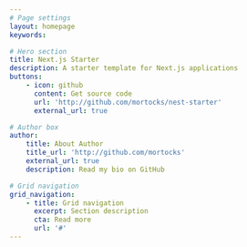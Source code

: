 ```yaml
---
# Page settings
layout: homepage
keywords:

# Hero section
title: Next.js Starter
description: A starter template for Next.js applications
buttons:
    - icon: github
      content: Get source code
      url: 'http://github.com/mortocks/nest-starter'
      external_url: true

# Author box
author:
    title: About Author
    title_url: 'http://github.com/mortocks'
    external_url: true
    description: Read my bio on GitHub

# Grid navigation
grid_navigation:
    - title: Grid navigation
      excerpt: Section description
      cta: Read more
      url: '#'
---
```

